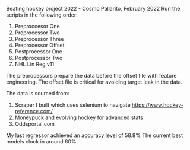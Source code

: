 Beating hockey project 2022 - Cosmo Pallarito, February 2022
Run the scripts in the following order:

1. Preproccesor One
2. Preprocessor Two
3. Preprocessor Three
4. Preprocessor Offset
5. Postprocessor One
6. Postprocessor Two
7. NHL Lin Reg v11

The preprocessors prepare the data before the offset file with feature engineering. The offset
file is critical for avoiding target leak in the data.

The data is sourced from:
1. Scraper I built which uses selenium to navigate https://www.hockey-reference.com/
2. Moneypuck and evolving hockey for advanced stats
3. Oddsportal.com

My last regressor achieved an accuracy level of 58.8%
The current best models clock in around 60%

